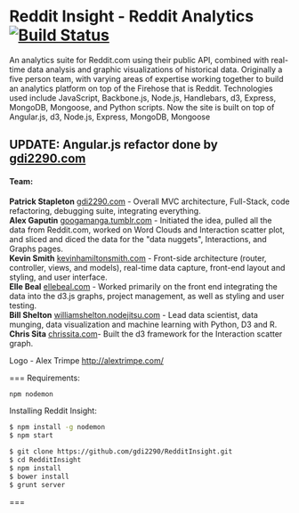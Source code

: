Reddit Insight - Reddit Analytics [![Build Status](https://travis-ci.org/gdi2290/RedditInsight.png?branch=master)](https://travis-ci.org/gdi2290/RedditInsight)
=============
An analytics suite for Reddit.com using their public API, combined with real-time data analysis and graphic visualizations of historical data. Originally a five person team, with varying areas of expertise working together to build an analytics platform on top of the Firehose that is Reddit. Technologies used include JavaScript, Backbone.js, Node.js, Handlebars, d3, Express, MongoDB, Mongoose, and Python scripts. Now the site is built on top of Angular.js, d3, Node.js, Express, MongoDB, Mongoose

## UPDATE: Angular.js refactor done by [gdi2290.com](https://gdi2290.com/)

#### Team:
<b>Patrick Stapleton</b> [gdi2290.com](https://gdi2290.com/) - Overall MVC architecture, Full-Stack, code refactoring, debugging suite, integrating everything.<br>
<b>Alex Gaputin</b> [googamanga.tumblr.com](http://googamanga.tumblr.com/) - Initiated the idea, pulled all the data from Reddit.com, worked on Word Clouds and Interaction scatter plot, and sliced and diced the data for the "data nuggets", Interactions, and Graphs pages.<br>
<b>Kevin Smith</b> [kevinhamiltonsmith.com](http://kevinhamiltonsmith.com/) - Front-side architecture (router, controller, views, and models), real-time data capture, front-end layout and styling, and user interface.<br>
<b>Elle Beal</b> [ellebeal.com](http://ellebeal.com/) - Worked primarily on the front end integrating the data into the d3.js graphs, project management, as well as styling and user testing.<br>
<b>Bill Shelton</b> [williamshelton.nodejitsu.com](http://williamshelton.nodejitsu.com/) - Lead data scientist, data munging, data visualization and machine learning with Python, D3 and R.<br>
<b>Chris Sita</b> [chrissita.com](http://chrissita.com/)- Built the d3 framework for the Interaction scatter graph.<br>

Logo - Alex Trimpe http://alextrimpe.com/

===
Requirements:
```bash
npm nodemon
```

Installing Reddit Insight:

```bash
$ npm install -g nodemon
$ npm start
```

```bash
$ git clone https://github.com/gdi2290/RedditInsight.git
$ cd RedditInsight
$ npm install
$ bower install
$ grunt server
```
===
